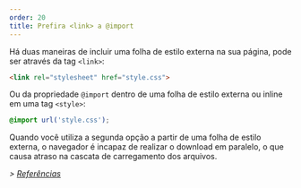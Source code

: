 ```yaml
---
order: 20
title: Prefira <link> a @import
---
```


Há duas maneiras de incluir uma folha de estilo externa na sua página, pode ser através da tag `<link>`:

```html
<link rel="stylesheet" href="style.css">
```

Ou da propriedade `@import` dentro de uma folha de estilo externa ou inline em uma tag `<style>`:

```css
@import url('style.css');
```

Quando você utiliza a segunda opção a partir de uma folha de estilo externa, o navegador é incapaz de realizar o download em paralelo, o que causa atraso na cascata de carregamento dos arquivos.

*> [Referências](https://github.com/zenorocha/browser-diet/wiki/References#prefer--over-import)*